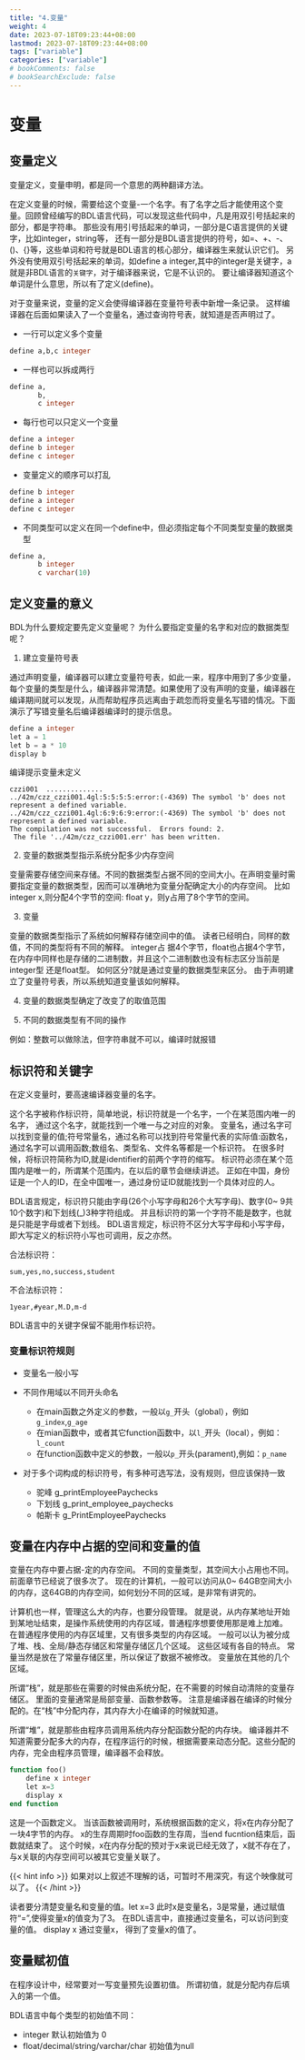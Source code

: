 ```yaml
---
title: "4.变量"
weight: 4
date: 2023-07-18T09:23:44+08:00
lastmod: 2023-07-18T09:23:44+08:00
tags: ["variable"]
categories: ["variable"]
# bookComments: false
# bookSearchExclude: false
---
```


# 变量

## 变量定义

变量定义，变量申明，都是同一个意思的两种翻译方法。

在定义变量的时候，需要给这个变量-一个名字。有了名字之后才能使用这个变量。回顾曾经编写的BDL语言代码，可以发现这些代码中，凡是用双引号括起来的部分，都是字符串。
那些没有用引号括起来的单词，一部分是C语言提供的关键字，比如integer，string等， 还有一部分是BDL语言提供的符号，如=、+、-、()、{}等，这些单词和符号就是BDL语言的核心部分，编译器生来就认识它们。
另外没有使用双引号括起来的单词，如define a integer,其中的integer是关键字，a就是非BDL语言的`关键字`，对于编译器来说，它是不认识的。
要让编译器知道这个单词是什么意思，所以有了定义(define)。

对于变量来说，变量的定义会使得编译器在变量符号表中新增一条记录。
这样编译器在后面如果读入了一个变量名，通过查询符号表，就知道是否声明过了。

+ 一行可以定义多个变量

```sql
define a,b,c integer
```

+ 一样也可以拆成两行
```sql
define a,
       b,
       c integer
```
+ 每行也可以只定义一个变量
```sql
define a integer
define b integer
define c integer
```
+ 变量定义的顺序可以打乱

```sql
define b integer
define a integer
define c integer
```

+ 不同类型可以定义在同一个define中，但必须指定每个不同类型变量的数据类型
```sql
define a,
       b integer
       c varchar(10)
```

## 定义变量的意义

BDL为什么要规定要先定义变量呢？
为什么要指定变量的名字和对应的数据类型呢？

1. 建立变量符号表

通过声明变量，编译器可以建立变量符号表，如此一来，程序中用到了多少变量，每个变量的类型是什么，编译器非常清楚。如果使用了没有声明的变量，编译器在编译期间就可以发现，从而帮助程序员远离由于疏忽而将变量名写错的情况。下面演示了写错变量名后编译器编译时的提示信息。

```sql
define a integer
let a = 1
let b = a * 10
display b
```

编译提示变量未定义
```shell
czzi001  ..............
../42m/czz_czzi001.4gl:5:5:5:5:error:(-4369) The symbol 'b' does not represent a defined variable.
../42m/czz_czzi001.4gl:6:9:6:9:error:(-4369) The symbol 'b' does not represent a defined variable.
The compilation was not successful.  Errors found: 2.
 The file '../42m/czz_czzi001.err' has been written.
```

2. 变量的数据类型指示系统分配多少内存空间

变量需要存储空间来存储。不同的数据类型占据不同的空间大小。在声明变量时需要指定变量的数据类型，因而可以准确地为变量分配确定大小的内存空间。
比如integer x,则分配4个字节的空间: float y，则y占用了8个字节的空间。

3. 变量

变量的数据类型指示了系统如何解释存储空间中的值。
读者已经明白，同样的数值，不同的类型将有不同的解释。
integer占 据4个字节，float也占据4个字节，在内存中同样也是存储的二进制数，并且这个二进制数也没有标志区分当前是integer型
还是float型。
如何区分?就是通过变量的数据类型来区分。
由于声明建立了变量符号表，所以系统知道变量该如何解释。

4. 变量的数据类型确定了改变了的取值范围

5. 不同的数据类型有不同的操作

例如：整数可以做除法，但字符串就不可以，编译时就报错

## 标识符和关键字

在定义变量时，要高速编译器变量的名字。

这个名字被称作标识符，简单地说，标识符就是一个名字，一个在某范围内唯一的名字， 通过这个名字，就能找到一个唯一与之对应的对象。
变量名，通过名字可以找到变量的值;符号常量名，通过名称可以找到符号常量代表的实际值:函数名，通过名字可以调用函数;数组名、类型名、文件名等都是一个标识符。
在很多时候，将标识符简称为ID,就是identifier的前两个字符的缩写。
标识符必须在某个范围内是唯一的，所谓某个范围内，在以后的章节会继续讲述。
正如在中国，身份证是一个人的ID，在全中国唯一，通过身份证ID就能找到一个具体对应的人。


BDL语言规定，标识符只能由字母(26个小写字母和26个大写字母)、数字(0~ 9共10个数字)和下划线(_)3种字符组成。
并且标识符的第一个字符不能是数字，也就是只能是字母或者下划线。
BDL语言规定，标识符不区分大写字母和小写字母，即大写定义的标识符小写也可调用，反之亦然。

合法标识符：
```
sum,yes,no,success,student
```
不合法标识符：
```
1year,#year,M.D,m-d
```
BDL语言中的关键字保留不能用作标识符。

### 变量标识符规则

+ 变量名一般小写
+ 不同作用域以不同开头命名
    - 在main函数之外定义的参数，一般以`g_`开头（global），例如`g_index`,`g_age`
    - 在mian函数中，或者其它function函数中，以`l_`开头（local），例如：`l_count`
    - 在function函数中定义的参数，一般以`p_`开头(parament),例如：`p_name`
+ 对于多个词构成的标识符号，有多种可选写法，没有规则，但应该保持一致

    - 驼峰 g_printEmployeePaychecks
    - 下划线 g_print_employee_paychecks
    - 帕斯卡 g_PrintEmployeePaychecks

## 变量在内存中占据的空间和变量的值

变量在内存中要占据-定的内存空间。
不同的变量类型，其空间大小占用也不同。前面章节已经说了很多次了。
现在的计算机，一般可以访问从0~ 64GB空间大小的内存，这64GB的内存空间，如何划分不同的区域，是非常有讲究的。

计算机也一样，管理这么大的内存，也要分段管理。
就是说，从内存某地址开始到某地址结束，是操作系统使用的内存区域，普通程序想要使用那是难上加难。
在普通程序使用的内存区域里，又有很多类型的内存区域。
一般可以认为被分成了堆、栈、全局/静态存储区和常量存储区几个区域。
这些区域有各自的特点。
常量当然是放在了常量存储区里，所以保证了数据不被修改。
变量放在其他的几个区域。

所谓“栈”，就是那些在需要的时候由系统分配，在不需要的时候自动清除的变量存储区。
里面的变量通常是局部变量、函数参数等。
注意是编译器在编译的时候分配的。在“栈”中分配内存，其内存大小在编译的时候就知道。

所谓“堆”，就是那些由程序员调用系统内存分配函数分配的内存块。
编译器并不知道需要分配多大的内存，在程序运行的时候，根据需要来动态分配。这些分配的内存，完全由程序员管理，编译器不会释放。

```sql
function foo()
    define x integer
    let x=3
    display x
end function
```

这是一个函数定义。
当该函数被调用时，系统根据函数的定义，将x在内存分配了一块4字节的内存。
x的生存周期时foo函数的生存周，当end fucntion结束后，函数就结束了。
这个时候，x在内存分配的预对于x来说已经无效了，x就不存在了，与x关联的内存空间可以被其它变量关联了。

{{< hint info >}}
如果对以上叙述不理解的话，可暂时不用深究，有这个映像就可以了。
{{< /hint >}}

读者要分清楚变量名和变量的值。let x=3 此时x是变量名，3是常量，通过赋值符“=”,使得变量x的值变为了3。
在BDL语言中，直接通过变量名，可以访问到变量的值。
display x 通过变量x， 得到了变量x的值了。

## 变量赋初值

在程序设计中，经常要对一写变量预先设置初值。
所谓初值，就是分配内存后填入的第一个值。

BDL语言中每个类型的初始值不同：

+ integer 默认初始值为 0 
+ float/decimal/string/varchar/char 初始值为null
